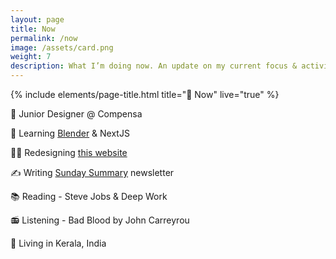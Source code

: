 ```yaml
---
layout: page
title: Now
permalink: /now
image: /assets/card.png
weight: 7
description: What I’m doing now. An update on my current focus & activities
---
```


{% include elements/page-title.html title="🌱 Now" live="true" %}


📐 Junior Designer @ Compensa

🧠 Learning [Blender](/3d) & NextJS

👨‍💻 Redesigning [this website](https://twitter.com/vyshnav_xyz/status/1605566892361539585)

✍️ Writing [Sunday Summary](https://vyshnav.substack.com/) newsletter

📚 Reading - Steve Jobs & Deep Work

📻 Listening - Bad Blood by John Carreyrou

📍 Living in Kerala, India
